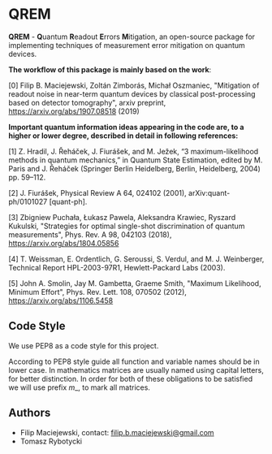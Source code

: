 # QREM
**QREM** - **Q**uantum **R**eadout **E**rrors **M**itigation, an open-source package for implementing techniques of measurement error mitigation on quantum devices.
  
  
  
  
  
**The workflow of this package is mainly based on the work**:
  
[0] Filip B. Maciejewski, Zoltán Zimborás, Michał Oszmaniec, "Mitigation of readout noise in near-term quantum devices
by classical post-processing based on detector tomography", arxiv preprint, https://arxiv.org/abs/1907.08518 (2019)
  
**Important quantum information ideas appearing in the code are, to a higher or lower degree, described in detail in following references:**
  
[1] Z. Hradil, J. Řeháček, J. Fiurášek, and M. Ježek, “3 maximum-likelihood methods in quantum mechanics,” in Quantum
State Estimation, edited by M. Paris and J. Řeháček (Springer Berlin Heidelberg, Berlin, Heidelberg, 2004) pp. 59–112.

[2] J. Fiurášek, Physical Review A 64, 024102 (2001), arXiv:quant-ph/0101027 [quant-ph].

[3] Zbigniew Puchała, Łukasz Pawela, Aleksandra Krawiec, Ryszard Kukulski, "Strategies for optimal single-shot
discrimination of quantum measurements", Phys. Rev. A 98, 042103 (2018), https://arxiv.org/abs/1804.05856

[4] T. Weissman, E. Ordentlich, G. Seroussi, S. Verdul, and M. J. Weinberger, Technical Report HPL-2003-97R1,
Hewlett-Packard Labs (2003).

[5] John A. Smolin, Jay M. Gambetta, Graeme Smith, "Maximum Likelihood, Minimum Effort", Phys. Rev. Lett. 108, 070502
(2012), https://arxiv.org/abs/1106.5458


## Code Style
We use PEP8 as a code style for this project.

According to PEP8 style guide all function and variable names should be in lower case. In mathematics matrices
are usually named using capital letters, for better distinction. In order for both of these obligations to be satisfied
we will use prefix _m__, to mark all matrices.

## Authors

- Filip Maciejewski, contact: filip.b.maciejewski@gmail.com
- Tomasz Rybotycki
